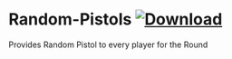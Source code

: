 # Random-Pistols [![Download](https://img.shields.io/badge/RandomPistol-1.0-brightgreen.svg)](https://codeload.github.com/xpt1x/Random-Pistols/zip/master)
Provides Random Pistol to every player for the Round
